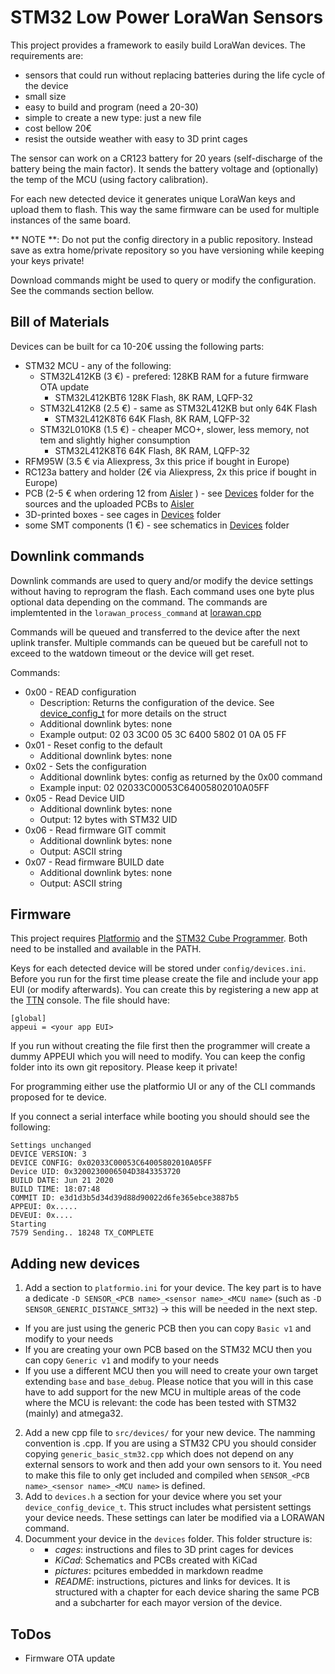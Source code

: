 # STM32 Low Power LoraWan Sensors

This project provides a framework to easily build LoraWan devices. The requirements are:
- sensors that could run without replacing batteries during the life cycle of the device
- small size
- easy to build and program (need a 20-30)
- simple to create a new type: just a new file
- cost bellow 20€
- resist the outside weather with easy to 3D print cages

The sensor can work on a CR123 battery for 20 years (self-discharge of the battery being the main factor). It sends the battery voltage and (optionally) the temp of the MCU (using factory calibration).

For each new detected device it generates unique LoraWan keys and upload them to flash. This way the same firmware can be used for multiple instances of the same board.

** NOTE **: Do not put the config directory in a public repository. Instead save as extra home/private repository so you have versioning while keeping your keys private!

Download commands might be used to query or modify the configuration. See the commands section bellow.

## Bill of Materials
Devices can be built for ca 10-20€ ussing the following parts:
- STM32 MCU - any of the following:
  - STM32L412KB (3 €) - prefered: 128KB RAM for a future firmware OTA update
    - STM32L412KBT6 128K Flash,  8K RAM, LQFP-32
  - STM32L412K8 (2.5 €) - same as STM32L412KB but only 64K Flash
    - STM32L412K8T6 64K Flash,  8K RAM, LQFP-32
  - STM32L010K8 (1.5 €) - cheaper MCO+, slower, less memory, not tem and slightly higher consumption
    - STM32L412K8T6 64K Flash,  8K RAM, LQFP-32 
- RFM95W (3.5 € via Aliexpress, 3x this price if bought in Europe)
- RC123a battery and holder (2€ via Aliexpress, 2x this price if bought in Europe)
- PCB (2-5 € when ordering 12 from [Aisler](https://aisler.net) ) - see [Devices](devices) folder for the sources and the uploaded PCBs to [Aisler](https://aisler.net)
- 3D-printed boxes - see cages in [Devices](devices) folder
- some SMT components (1 €) - see schematics in [Devices](devices) folder

## Downlink commands

Downlink commands are used to query and/or modify the device settings without having to reprogram the flash. Each command uses one byte plus optional data depending on the command. The commands are implemtented in the `lorawan_process_command` at [lorawan.cpp](src/lorawan.cpp#L188)

Commands will be queued and transferred to the device after the next uplink transfer. Multiple commands can be queued but be carefull not to exceed to the watdown timeout or the device will get reset.

Commands:
- 0x00 - READ configuration
  - Description: Returns the configuration of the device. See [device_config_t](src/config.h#L23) for more details on the struct
  - Additional downlink bytes: none
  - Example output: 02 03 3C00 05 3C 6400 5802 01 0A 05 FF
- 0x01 - Reset config to the default
  - Additional downlink bytes: none
- 0x02 - Sets the configuration
  - Additional downlink bytes: config as returned by the 0x00 command
  - Example input: 02 02033C00053C64005802010A05FF
- 0x05 - Read Device UID
  - Additional downlink bytes: none
  - Output: 12 bytes with STM32 UID
- 0x06 - Read firmware GIT commit
  - Additional downlink bytes: none
  - Output: ASCII string
- 0x07 - Read firmware BUILD date
  - Additional downlink bytes: none
  - Output: ASCII string

## Firmware

This project requires [Platformio](https://platformio.org/) and the [STM32 Cube Programmer](https://www.st.com/en/development-tools/stm32cubeprog.html). Both need to be installed and available in the PATH.

Keys for each detected device will be stored under `config/devices.ini`. Before you run for the first time please create the file and include your app EUI (or modify afterwards). You can create this by registering a new app at the [TTN](https://console.thethingsnetwork.org/applications) console. The file should have:
```
[global]
appeui = <your app EUI>
```
If you run without creating the file first then the programmer will create a dummy APPEUI which you will need to modify. You can keep the config folder into its own git repository. Please keep it private!

For programming either use the platformio UI or any of the CLI commands proposed for te device.

If you connect a serial interface while booting you should should see the following:
```
Settings unchanged
DEVICE VERSION: 3
DEVICE CONFIG: 0x02033C00053C64005802010A05FF
Device UID: 0x3200230006504D3843353720
BUILD DATE: Jun 21 2020
BUILD TIME: 18:07:48
COMMIT ID: e3d1d3b5d34d39d88d90022d6fe365ebce3887b5
APPEUI: 0x.....
DEVEUI: 0x....
Starting
7579 Sending.. 18248 TX_COMPLETE
```

## Adding new devices

1. Add a section to `platformio.ini` for your device. The key part is to have a dedicate `-D SENSOR_<PCB name>_<sensor name>_<MCU name>` (such as `-D SENSOR_GENERIC_DISTANCE_SMT32`) -> this will be needed in the next step.
  - If you are just using the generic PCB then you can copy `Basic v1` and modify to your needs
  - If you are creating your own PCB based on the STM32 MCU then you can copy `Generic v1` and modify to your needs
  - If you use a different MCU then you will need to create your own target extending `base` and `base_debug`. Please notice that you will in this case have to add support for the new MCU in multiple areas of the code where the MCU is relevant: the code has been tested with STM32 (mainly) and atmega32.
2. Add a new cpp file to `src/devices/` for your new device. The namming convention is <PCB type>_<device name>_<MCU family>.cpp. If you are using a STM32 CPU you should consider copying `generic_basic_stm32.cpp` which does not depend on any external sensors to work and then add your own sensors to it. You need to make this file to only get included and compiled when `SENSOR_<PCB name>_<sensor name>_<MCU name>` is defined.
3. Add to `devices.h` a section for your device where you set your `device_config_device_t`. This struct includes what persistent settings your device needs. These settings can later be modified via a LORAWAN command.
4. Documment your device in the `devices` folder. This folder structure is:
   - _<PCB name>_
     - _cages_: instructions and files to 3D print cages for devices
     - _KiCad_: Schematics and PCBs created with KiCad
     - _pictures_: pcitures embedded in markdown readme
     - _README_: instructions, pictures and links for devices. It is structured with a chapter for each device sharing the same PCB and a subcharter for each mayor version of the device. 

## ToDos
- Firmware OTA update

